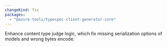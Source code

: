 ```yaml
---
changeKind: fix
packages:
  - "@azure-tools/typespec-client-generator-core"
---
```


Enhance content type judge logic, which fix missing serialization options of models and wrong bytes encode.